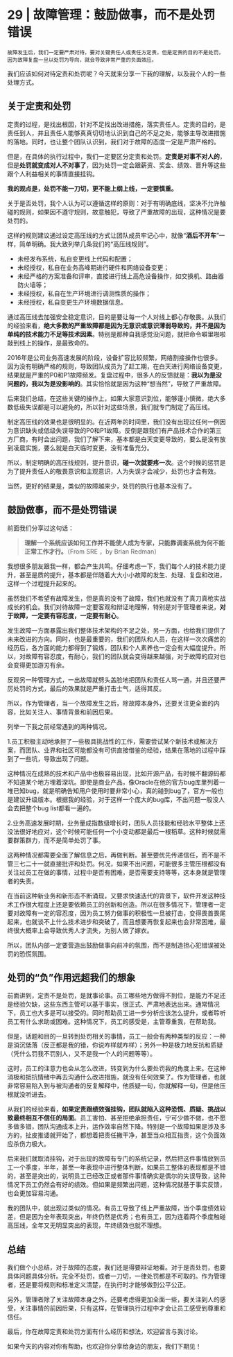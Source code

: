 # 29 | 故障管理：鼓励做事，而不是处罚错误

    故障发生后，我们一定要严肃对待，要对关键责任人或责任方定责，但是定责的目的不是处罚，因为故障复盘一旦以处罚为导向，就会导致非常严重的负面效应。

我们应该如何对待定责和处罚呢？今天就来分享一下我的理解，以及我个人的一些处理方式。

## 关于定责和处罚

定责的过程，是找出根因，针对不足找出改进措施，落实责任人。定责的目的，是责任到人，并且责任人能够真真切切地认识到自己的不足之处，能够主导改进措施的落地。同时，也让整个团队认识到，我们对于故障的态度一定是严肃严格的。

但是，在具体的执行过程中，我们一定要区分定责和处罚。**定责是对事不对人的**，但是**处罚就变成对人不对事了**，因为处罚一定会跟薪资、奖金、绩效、晋升等这些跟个人利益相关的事情直接挂钩。

**我的观点是，处罚不能一刀切，更不能上纲上线，一定要慎重。**

关于是否处罚，我个人认为可以遵循这样的原则：对于有明确底线，坚决不允许触碰的规则，如果因不遵守规则，故意触犯，导致了严重故障的出现，这种情况是要处罚的。

这样的规则建议通过设定高压线的方式让团队成员牢记心中，就像“**酒后不开车**”一样，简单明确。我大致列举几条我们的“高压线规则”。

*   未经发布系统，私自变更线上代码和配置；
*   未经授权，私自在业务高峰期进行硬件和网络设备变更；
*   未经严格的方案准备和评审，直接进行线上高危设备操作，如交换机、路由器防火墙等；
*   未经授权，私自在生产环境进行调测性质的操作；
*   未经授权，私自变更生产环境数据信息。

通过高压线去加强安全稳定意识，目的是要让每一个人对线上都心存敬畏。从我们的经验来看，**绝大多数的严重故障都是因为无意识或意识薄弱导致的，并不是因为单纯的技术能力不足等技术因素**。特别是那种自我感觉没问题，就把命令噼里啪啦敲到线上的操作，是最致命的。

2016年是公司业务高速发展的阶段，设备扩容比较频繁，网络割接操作也很多。因为没有明确严格的规则，导致团队成员为了赶工期，在白天进行网络设备变更，结果就是严重的P0和P1故障频发。复盘过程中，很多人的反馈就是：**我以为是没问题的，我以为是没影响的**。其实恰恰就是因为这种“想当然”，导致了严重故障。

后来我们总结，在这些关键的操作上，如果大家意识到位，能够谨小慎微，绝大多数低级失误都是可以避免的，所以针对这些场景，我们就专门制定了高压线。

制定高压线的效果也是很明显的。在近两年的时间里，我们没有出现过任何一例因为意识缺失或低级失误导致的P0和P1故障。反倒是跟我们有产品技术合作的第三方厂商，有时会出问题，我们了解下来，基本都是白天变更导致的，要么是没有放到凌晨实施，要么就是白天临时变更，没有准备充分。

所以，制定明确的高压线规则，提升意识，**碰一次就要疼一次**。这个时候的惩罚是为了提升责任人的敬畏意识和主观意识，人为失误才会减少，处罚也才会有效。

当然，更好的结果是，类似的故障越来少，处罚的执行也基本没有了。

## 鼓励做事，而不是处罚错误

前面我们分享过这句话：

> **理解一个系统应该如何工作并不能使人成为专家，只能靠调查系统为何不能正常工作才行。**（From SRE ，by Brian Redman）

我想很多朋友跟我一样，都会产生共鸣。仔细考虑一下，我们每个人的技术能力提升，甚至是质的提升，基本都是伴随着大大小小故障的发生、处理、复盘和改进，这样一个过程提升起来的。

虽然我们不希望有故障发生，但是真的没有了故障，我们也就没有了真刀真枪实战成长的机会。我们对待故障一定要客观和辩证地理解，特别是对于管理者来说，**对于故障，一定要有容忍度，一定要有耐心**。

发生故障一方面暴露出我们整体技术架构的不足之处，另一方面，也给我们提供了未来改进的方向。同时，也是最重要的，我们的团队和人员，在这样一次次痛苦的经历后，各方面的能力都得到了锻炼，团队和个人素养也一定会有大幅度提升。所以，对故障有容忍度，有耐心，我们的团队就会变得越来越强，对于故障的应对也会变得更加游刃有余。

反观另一种管理方式，一出故障就劈头盖脸地把团队和责任人骂一通，并且还要严厉处罚的方式，最后的效果就是严重打击士气，适得其反。

所以，作为管理者，当一个故障发生之后，除故障本身外，还要关注更全面的内容，比如关注人、事情背景和前因后果。

列举一下我之前经常遇到的两种情况。

1.员工积极主动地承担了一些极具挑战性的工作，需要尝试某个新技术或解决方案，而团队、业界和社区可能都没有可供直接借鉴的经验，结果在落地的过程中踩到了一些坑，导致出现了问题。

这种情况在成熟的技术和产品中也极容易出现，比如开源产品，有时候不翻源码都不知道某个地方埋着深坑。即使是商业产品，像Oracle在他的官方bug库里列着一堆已知bug，就是明确告知用户使用时要非常小心，真的碰到bug了，官方一般也是建议升级版本。根据我的经验，对于这样一个庞大的bug库，不出问题一般没人会去把整个bug list都看一遍的。

2.业务高速发展时期，业务量成指数级增长时，团队人员技能和经验水平整体上还没法很好地应对，这个时候可能任何一个小变动都是最后一根稻草。这种时候就需要群策群力，而不是简单处罚了事。

这两种情况都需要全面了解信息之后，再做判断。甚至要优先传递信任，而不是不管三七二十一就直接批评和处罚。何况，如果不出问题，可能很多主管压根都没有关注过员工在做的事情，过程中是否有困难，是否需要支持等等，这本身就是管理者的失责。

在当前这种新业务和新形态不断涌现，又要求快速迭代的背景下，软件开发这种技术工作很大程度上还是要依赖员工的创新和创造。所以在很多情况下，管理者一定要对故障有一定的容忍度，因为员工努力做事的积极性一旦被打击，变得畏首畏尾起来，也就谈不上什么技术进步和突破了，而且想要再恢复起来也会非常困难，最终很大概率上会导致优秀人才流失，为别人做了嫁衣。

所以，团队内部一定要营造出鼓励做事向前冲的氛围，而不是制造担心犯错误被处罚的恐慌氛围。

## 处罚的“负”作用远超我们的想象

前面讲到，定责不是处罚，是就事论事。员工哪些地方做得不到位，是能力不足还是经验欠缺，这些东西主管可以基于事实，很正式、严肃地表达出来。通常情况下，员工也大多是可以接受的。同时帮助员工进一步分析应该怎么提升，或者聆听员工有什么求助或困难。这种情况下，员工的感受是，主管尊重我，在帮助我。

但是，话题和目的一旦转到处罚相关的事情，员工一般会有两种类型的反应：一种是消沉低落（反正都是我的错，你说咋样就咋样）；另外一种是极力地反抗和质疑（凭什么罚我不罚别人，又不是我一个人的问题等等）。

这时，员工的注意力也会从怎么改进，转变到为什么要处罚我的角度上来。在这种消极和抵抗情绪中再去沟通什么改进措施，就没有任何效果了。作为管理者，也就非常容易陷入到与被沟通者的反复解释中，他质疑一句，你就解释一句，但是他压根就没听进去。

从我们的经验来看，**如果定责跟绩效强挂钩，团队就陷入这种恐慌、质疑、挑战以致最终相互不信任的局面**。员工害怕、甚至拒绝承担责任，宁可少做不做，也不愿多做多错，团队沟通成本上升，运作效率自然下降。特别是一个故障如果是涉及多方的，扯皮推诿就开始了，都想着把责任撇干净，甚至当众相互指责，这个负面效应杀伤力极大。

后来我们就取消挂钩，对于出现的故障有专门的系统记录，然后把这件事情放到员工一个季度，半年，甚至一年表现中进行整体判断。如果员工整体的表现都是不错的，甚至是突出的，说明员工已经改正或者那件事情确实是偶尔的失误导致，这种情况下员工仍然会有好的绩效。但如果是频繁出问题，这种情况就基于事实反馈，也会更加容易沟通。

我的团队中，就出现过类似的情况。有员工导致了线上严重故障，当个季度绩效较差，但是因为全年表现突出，年终仍然是优秀；也有员工，因为连着两个季度触碰高压线，全年又无明显突出的表现，年终绩效也就不理想。

## 总结

我们做个小总结，对于故障的态度，我们还是得要辩证地看。对于是否处罚，也要具体问题具体分析。完全不处罚，或者一刀切，一律处罚都是不可取的。作为管理者，还是要将规则和标准定义清楚，在执行时才能够做到公平公正。

另外，管理者除了关注故障本身之外，还要考虑得更加全面一些，要关注到人的感受，关注事情的前因后果，只有这样，在管理执行过程中才会让员工感受到尊重和信任。

最后，你在故障定责和处罚方面有什么经历和想法，欢迎留言与我讨论。

如果今天的内容对你有帮助，也欢迎你分享给身边的朋友，我们下期见！
    